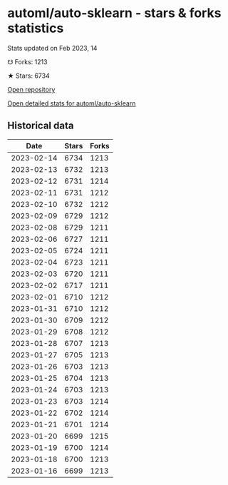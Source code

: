 # automl/auto-sklearn - stars & forks statistics

Stats updated on Feb 2023, 14

☋ Forks: 1213

★ Stars: 6734

[Open repository](https://github.com/automl/auto-sklearn)

[Open detailed stats for automl/auto-sklearn](https://reviewgithub.com/rep/automl/auto-sklearn)

## Historical data
| Date | Stars | Forks |
|------|-------|-------|
| 2023-02-14 | 6734 | 1213 | 
| 2023-02-13 | 6732 | 1213 | 
| 2023-02-12 | 6731 | 1214 | 
| 2023-02-11 | 6731 | 1212 | 
| 2023-02-10 | 6732 | 1212 | 
| 2023-02-09 | 6729 | 1212 | 
| 2023-02-08 | 6729 | 1211 | 
| 2023-02-06 | 6727 | 1211 | 
| 2023-02-05 | 6724 | 1211 | 
| 2023-02-04 | 6723 | 1211 | 
| 2023-02-03 | 6720 | 1211 | 
| 2023-02-02 | 6717 | 1211 | 
| 2023-02-01 | 6710 | 1212 | 
| 2023-01-31 | 6710 | 1212 | 
| 2023-01-30 | 6709 | 1212 | 
| 2023-01-29 | 6708 | 1212 | 
| 2023-01-28 | 6707 | 1213 | 
| 2023-01-27 | 6705 | 1213 | 
| 2023-01-26 | 6703 | 1213 | 
| 2023-01-25 | 6704 | 1213 | 
| 2023-01-24 | 6703 | 1213 | 
| 2023-01-23 | 6703 | 1214 | 
| 2023-01-22 | 6702 | 1214 | 
| 2023-01-21 | 6701 | 1214 | 
| 2023-01-20 | 6699 | 1215 | 
| 2023-01-19 | 6700 | 1214 | 
| 2023-01-18 | 6700 | 1213 | 
| 2023-01-16 | 6699 | 1213 | 

